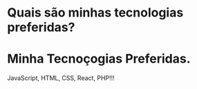 # Quais são minhas tecnologias preferidas?
# Minha Tecnoçogias Preferidas.
JavaScript, HTML, CSS, React, PHP!!!